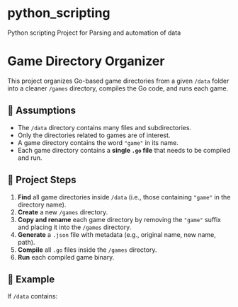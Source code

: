 # python_scripting
Python scripting Project for Parsing and automation of data

# Game Directory Organizer

This project organizes Go-based game directories from a given `/data` folder into a cleaner `/games` directory, compiles the Go code, and runs each game.

## 📁 Assumptions

- The `/data` directory contains many files and subdirectories.
- Only the directories related to games are of interest.
- A game directory contains the word `"game"` in its name.
- Each game directory contains a **single `.go` file** that needs to be compiled and run.

## 🚀 Project Steps

1. **Find** all game directories inside `/data` (i.e., those containing `"game"` in the directory name).
2. **Create** a new `/games` directory.
3. **Copy and rename** each game directory by removing the `"game"` suffix and placing it into the `/games` directory.
4. **Generate** a `.json` file with metadata (e.g., original name, new name, path).
5. **Compile** all `.go` files inside the `/games` directory.
6. **Run** each compiled game binary.

## 📂 Example

If `/data` contains:

